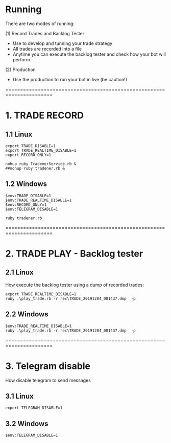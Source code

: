 # Running

There are two modes of running:

(1) Record Trades and Backlog Tester
- Use to develop and tunning your trade strategy
- All trades are recorded into a file
- Anytime you can execute the backlog tester and check how your bot will perform

(2) Production 
- Use the production to run your bot in live (be caution!)

======================================================================
# 1. TRADE RECORD

## 1.1 Linux

```shell
export TRADE_DISABLE=1
export TRADE_REALTIME_DISABLE=1
export RECORD_ONLY=1

nohup ruby TradenerService.rb &
##nohup ruby tradener.rb &
```

## 1.2 Windows

```shell
$env:TRADE_DISABLE=1
$env:TRADE_REALTIME_DISABLE=1
$env:RECORD_ONLY=1
$env:TELEGRAM_DISABLE=1

ruby tradener.rb
```

======================================================================
# 2. TRADE PLAY - Backlog tester
## 2.1 Linux
How execute the backlog tester using a dump of recorded trades:

```shell
export TRADE_REALTIME_DISABLE=1
ruby .\play_trade.rb -r rec\TRADE_20191204_001437.dmp  -p

```
## 2.2 Windows

```shell
$env:TRADE_REALTIME_DISABLE=1
ruby .\play_trade.rb -r rec\TRADE_20191204_001437.dmp  -p
```

======================================================================
# 3. Telegram disable
How disable telegram to send messages

## 3.1 Linux

```shell
export TELEGRAM_DISABLE=1
```

## 3.2 Windows

```shell
$env:TELEGRAM_DISABLE=1
```


